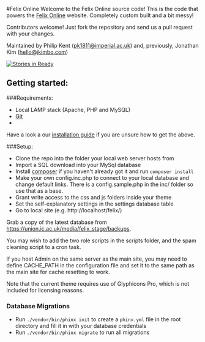 #Felix Online
Welcome to the Felix Online source code! This is the code that powers the [Felix Online](http://felixonline.co.uk) website. Completely custom built and a bit messy!

Contributors welcome! Just fork the repository and send us a pull request with your changes. 

Maintained by Philip Kent (pk1811@imperial.ac.uk) and, previously, Jonathan Kim (hello@jkimbo.com)

[![Stories in Ready](https://badge.waffle.io/felixonline/felixonline.png?label=ready)](http://waffle.io/felixonline/felixonline)

## Getting started:
###Requirements:
* Local LAMP stack (Apache, PHP and MySQL)
* [Git](http://git-scm.com/)
* 
Have a look a our [installation guide](//github.com/FelixOnline/FelixOnline/wiki/Installation) if you are unsure how to get the above. 

###Setup:
* Clone the repo into the folder your local web server hosts from
* Import a SQL download into your MySql database
* Install [composer](http://getcomposer.org/download/) if you haven't already got it and run `composer install`
* Make your own config.inc.php to connect to your local database and change default links. There is a config.sample.php in the inc/ folder so use that as a base.
* Grant write access to the css and js folders inside your theme
* Set the self-explanatory settings in the settings database table
* Go to local site (e.g. http://localhost/felix/)

Grab a copy of the latest database from https://union.ic.ac.uk/media/felix_stage/backups.

You may wish to add the two role scripts in the scripts folder, and the spam cleaning script to a cron task.

If you host Admin on the same server as the main site, you may need to define CACHE_PATH in the configuration file and set it to the same path as the main site for cache resetting to work.

Note that the current theme requires use of Glyphicons Pro, which is not included for licensing reasons.

### Database Migrations
* Run `./vendor/bin/phinx init` to create a `phinx.yml` file in the root directory and fill it in with your database credentials
* Run `./vendor/bin/phinx migrate` to run all migrations
